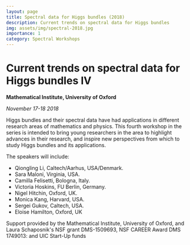 ```yaml
---
layout: page
title: Spectral data for Higgs bundles (2018)
description: Current trends on spectral data for Higgs bundles
img: assets/img/spectral-2018.jpg
importance: 1
category: Spectral Workshops
---
```


# Current trends on spectral data for Higgs bundles IV

**Mathematical Institute, University of Oxford**

*November 17-18 2018*

Higgs bundles and their spectral data have had applications in different research areas of mathematics and physics. This fourth  workshop in the series   is intended to bring young researchers in the area to highlight advances in their research, and inspire new perspectives from which to study Higgs bundles and its applications. 

The speakers will include:

* Qiongling Li, Caltech/Aarhus, USA/Denmark.
* Sara Maloni, Virginia, USA.
* Camilla Felisetti, Bologna, Italy.
* Victoria Hoskins, FU Berlin, Germany.
* Nigel Hitchin, Oxford, UK.
* Monica Kang, Harvard, USA.
* Sergei Gukov, Caltech, USA.
* Eloise Hamilton, Oxford, UK

Support provided by the Mathematical Institute, University of Oxford, and Laura Schaposnik's NSF grant DMS-1509693, NSF CAREER Award DMS 1749013: and UIC Start-Up funds